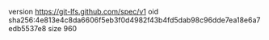 version https://git-lfs.github.com/spec/v1
oid sha256:4e813e4c8da6606f5eb3f0d4982f43b4fd5dab98c96dde7ea18e6a7edb5537e8
size 960

